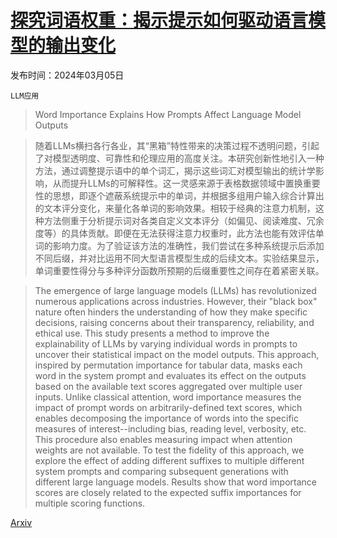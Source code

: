 # [探究词语权重：揭示提示如何驱动语言模型的输出变化](https://arxiv.org/abs/2403.03028)

发布时间：2024年03月05日

`LLM应用`

> Word Importance Explains How Prompts Affect Language Model Outputs

> 随着LLMs横扫各行各业，其“黑箱”特性带来的决策过程不透明问题，引起了对模型透明度、可靠性和伦理应用的高度关注。本研究创新性地引入一种方法，通过调整提示语中的单个词汇，揭示这些词汇对模型输出的统计学影响，从而提升LLMs的可解释性。这一灵感来源于表格数据领域中置换重要性的思想，即逐个遮蔽系统提示中的单词，并根据多组用户输入综合计算出的文本评分变化，来量化各单词的影响效果。相较于经典的注意力机制，这种方法侧重于分析提示词对各类自定义文本评分（如偏见、阅读难度、冗余度等）的具体贡献。即便在无法获得注意力权重时，此方法也能有效评估单词的影响力度。为了验证该方法的准确性，我们尝试在多种系统提示后添加不同后缀，并对比运用不同大型语言模型生成的后续文本。实验结果显示，单词重要性得分与多种评分函数所预期的后缀重要性之间存在着紧密关联。

> The emergence of large language models (LLMs) has revolutionized numerous applications across industries. However, their "black box" nature often hinders the understanding of how they make specific decisions, raising concerns about their transparency, reliability, and ethical use. This study presents a method to improve the explainability of LLMs by varying individual words in prompts to uncover their statistical impact on the model outputs. This approach, inspired by permutation importance for tabular data, masks each word in the system prompt and evaluates its effect on the outputs based on the available text scores aggregated over multiple user inputs. Unlike classical attention, word importance measures the impact of prompt words on arbitrarily-defined text scores, which enables decomposing the importance of words into the specific measures of interest--including bias, reading level, verbosity, etc. This procedure also enables measuring impact when attention weights are not available. To test the fidelity of this approach, we explore the effect of adding different suffixes to multiple different system prompts and comparing subsequent generations with different large language models. Results show that word importance scores are closely related to the expected suffix importances for multiple scoring functions.

[Arxiv](https://arxiv.org/abs/2403.03028)